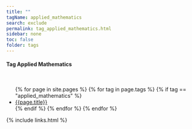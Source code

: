 ```yaml
---
title: ""
tagName: applied_mathematics
search: exclude
permalink: tag_applied_mathematics.html
sidebar: none
toc: false
folder: tags
---
```

<!-- {% include taglogic.html %} -->
<h4>Tag Applied Mathematics</h4>
<br/>
<ul>
{% for page in site.pages %}
{% for tag in page.tags %}
{% if tag == "applied_mathematics" %}
<li><a href="{{page.url | remove: "/" }}">{{page.title}}</a></li>
{% endif %}
{% endfor %}
{% endfor %}
</ul>
{% include links.html %}
